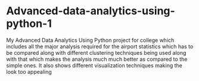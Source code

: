 # Advanced-data-analytics-using-python-1
My Advanced Data Analytics Using Python project for college which includes all the major analysis required for the airport statistics which has to be compared along with different clustering techniques being used along with that which makes the analysis much much better as compared to the simple ones. 
It also shows different visualization techniques making the look too appealing
